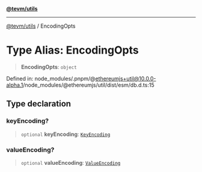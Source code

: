 [**@tevm/utils**](../README.md)

***

[@tevm/utils](../globals.md) / EncodingOpts

# Type Alias: EncodingOpts

> **EncodingOpts**: `object`

Defined in: node\_modules/.pnpm/@ethereumjs+util@10.0.0-alpha.1/node\_modules/@ethereumjs/util/dist/esm/db.d.ts:15

## Type declaration

### keyEncoding?

> `optional` **keyEncoding**: [`KeyEncoding`](../enumerations/KeyEncoding.md)

### valueEncoding?

> `optional` **valueEncoding**: [`ValueEncoding`](../enumerations/ValueEncoding.md)
